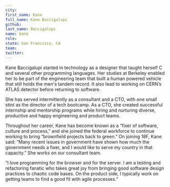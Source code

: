 ```yaml
---
city: 
first_name: Kane
full_name: Kane Baccigalupi
github: 
last_name: Baccigalupi
name: kane
role: 
state: San Francisco, CA
team: 
twitter: 
---
```


Kane Baccigalupi started in technology as a designer that taught herself C and several other programming languages. Her studies at Berkeley enabled her to be part of the engineering team that built a human powered vehicle that still holds the men's tandem record. It also lead to working on CERN’s ATLAS detector before returning to software.

She has served intermittently as a consultant and a CTO, with one small stint as the director of a tech bootcamp. As a CTO, she created successful internship and mentorship programs while hiring and nurturing diverse, productive and happy engineering and product teams.

Throughout her career, Kane has become known as a “fixer of software, culture and process,” and she joined the federal workforce to continue working to bring “brownfield projects back to green.” On joining 18F, Kane said: “Many recent issues in government have shown how much the government needs a fixer, and I would like to serve my country in that capacity.” She works on our consultant team.

“I love programming for the browser and for the server. I am a testing and refactoring fanatic who takes great joy from bringing good software design practices to chaotic code bases. On the product side, I typically work on getting teams to find a good fit with agile processes.”

